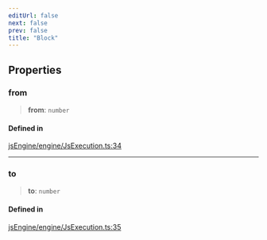 ```yaml
---
editUrl: false
next: false
prev: false
title: "Block"
---
```


## Properties

### from

> **from**: `number`

#### Defined in

[jsEngine/engine/JsExecution.ts:34](https://github.com/mProjectsCode/obsidian-js-engine-plugin/blob/e96ff61292c9e90d57d921fab05d7cb5220aa91b/jsEngine/engine/JsExecution.ts#L34)

***

### to

> **to**: `number`

#### Defined in

[jsEngine/engine/JsExecution.ts:35](https://github.com/mProjectsCode/obsidian-js-engine-plugin/blob/e96ff61292c9e90d57d921fab05d7cb5220aa91b/jsEngine/engine/JsExecution.ts#L35)
